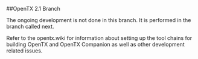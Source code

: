 ﻿##OpenTX 2.1 Branch

The ongoing development is not done in this branch. It is performed in the branch called next.

Refer to the opentx.wiki for information about setting up the tool chains for building OpenTX and OpenTX Companion as well as other development related issues.

